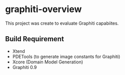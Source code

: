 graphiti-overview
=================

This project was create to evaluate Graphiti capabiites.

## Build Requirement
* Xtend
* PDETools (to generate image constants for Graphiti)
* Xcore (Domain Model Generation)
* Graphiti 0.9